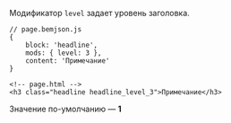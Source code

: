 Модификатор `level` задает уровень заголовка.

    // page.bemjson.js
    {
        block: 'headline',
        mods: { level: 3 },
        content: 'Примечание'
    }

    <!-- page.html -->
    <h3 class="headline headline_level_3">Примечание</h3>

Значение по-умолчанию — **1**